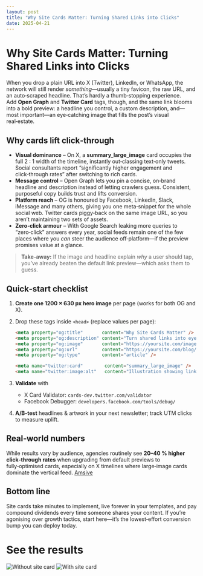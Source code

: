 ```yaml
---
layout: post
title: "Why Site Cards Matter: Turning Shared Links into Clicks"
date: 2025-04-21
---
```


# Why Site Cards Matter: Turning Shared Links into Clicks

When you drop a plain URL into X (Twitter), LinkedIn, or WhatsApp, the network will still render *something*—usually a tiny favicon, the raw URL, and an auto‑scraped headline. That’s hardly a thumb‑stopping experience.  
Add **Open Graph** and **Twitter Card** tags, though, and the same link blooms into a bold preview: a headline you control, a custom description, and—most important—an eye‑catching image that fills the post’s visual real‑estate.

## Why cards lift click‑through

* **Visual dominance** – On X, a **summary\_large\_image** card occupies the full 2 : 1 width of the timeline, instantly out‑classing text‑only tweets. Social consultants report “significantly higher engagement and click‑through rates” after switching to rich cards.
* **Message control** – Open Graph lets you pin a concise, on‑brand headline and description instead of letting crawlers guess. Consistent, purposeful copy builds trust and lifts conversion.
* **Platform reach** – OG is honoured by Facebook, LinkedIn, Slack, iMessage and many others, giving you one meta‑snippet for the whole social web. Twitter cards piggy‑back on the same image URL, so you aren’t maintaining two sets of assets.  
* **Zero‑click armour** – With Google Search leaking more queries to “zero‑click” answers every year, social feeds remain one of the few places where you *can* steer the audience off‑platform—if the preview promises value at a glance. 

> **Take‑away:** If the image and headline explain *why* a user should tap, you’ve already beaten the default link preview—which asks them to guess.

## Quick‑start checklist

1. **Create one 1200 × 630 px hero image** per page (works for both OG and X).  
2. Drop these tags inside `<head>` (replace values per page):

   ```html
   <meta property="og:title"       content="Why Site Cards Matter" />
   <meta property="og:description" content="Turn shared links into eye‑catching social previews and more clicks." />
   <meta property="og:image"       content="https://yoursite.com/images/card-sitecards.png" />
   <meta property="og:url"         content="https://yoursite.com/blog/site-cards" />
   <meta property="og:type"        content="article" />

   <meta name="twitter:card"        content="summary_large_image" />
   <meta name="twitter:image:alt"   content="Illustration showing link preview engagement boost" />
   ```

3. **Validate** with  
   * X Card Validator: `cards-dev.twitter.com/validator`  
   * Facebook Debugger: `developers.facebook.com/tools/debug/`  

4. **A/B‑test** headlines & artwork in your next newsletter; track UTM clicks to measure uplift.

## Real‑world numbers

While results vary by audience, agencies routinely see **20–40 % higher click‑through rates** when upgrading from default previews to fully‑optimised cards, especially on X timelines where large‑image cards dominate the vertical feed. [Amsive](https://www.amsive.com/insights/social/improve-twitter-visibility-conversions-optimize-card-previews/?utm_source=chatgpt.com)

## Bottom line

Site cards take minutes to implement, live forever in your templates, and pay compound dividends every time someone shares your content. If you’re agonising over growth tactics, start here—it’s the lowest‑effort conversion bump you can deploy today.

# See the results
![Without site card](/assets/images/without-site-card.png "Post without site card")
![With site card](/assets/images/with-site-card.png "Post with site card")
